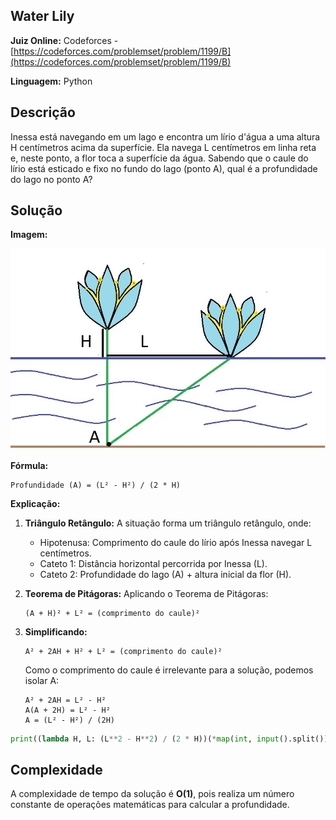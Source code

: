 ## Water Lily

**Juiz Online:** Codeforces - [https://codeforces.com/problemset/problem/1199/B](https://codeforces.com/problemset/problem/1199/B)

**Linguagem:** Python

## Descrição

Inessa está navegando em um lago e encontra um lírio d'água a uma altura H centímetros acima da superfície. Ela navega L centímetros em linha reta e, neste ponto, a flor toca a superfície da água. Sabendo que o caule do lírio está esticado e fixo no fundo do lago (ponto A), qual é a profundidade do lago no ponto A?

## Solução

**Imagem:**

![image](Lilys.png)

**Fórmula:**

```
Profundidade (A) = (L² - H²) / (2 * H)
```

**Explicação:**

1. **Triângulo Retângulo:** A situação forma um triângulo retângulo, onde:
    - Hipotenusa: Comprimento do caule do lírio após Inessa navegar L centímetros.
    - Cateto 1:  Distância horizontal percorrida por Inessa (L).
    - Cateto 2: Profundidade do lago (A) + altura inicial da flor (H).

2. **Teorema de Pitágoras:** Aplicando o Teorema de Pitágoras:

   ```
   (A + H)² + L² = (comprimento do caule)² 
   ```

3. **Simplificando:**

   ```
   A² + 2AH + H² + L² = (comprimento do caule)²
   ```

   Como o comprimento do caule é irrelevante para a solução, podemos isolar A:

   ```
   A² + 2AH = L² - H²
   A(A + 2H) = L² - H²
   A = (L² - H²) / (2H) 
   ```

```python
print((lambda H, L: (L**2 - H**2) / (2 * H))(*map(int, input().split()))) 
```

## Complexidade

A complexidade de tempo da solução é **O(1)**, pois realiza um número constante de operações matemáticas para calcular a profundidade.
